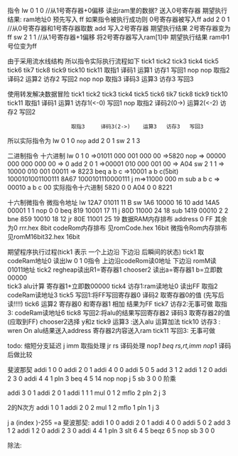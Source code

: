 指令 
lw 0 1 0 //从1号寄存器+0偏移 读出ram里的数据? 送入0号寄存器
期望执行结果: ram地址0 预先写入 ff 如果指令被执行成功则 0号寄存器被写入ff
add 2 0 1 //从0号寄存器和1号寄存器取数 add 写入2号寄存器
期望执行结果 2号寄存器变为ff
sw 2 1 1 //从1号寄存器+1偏移 将2号寄存器写入ram[1]中 
期望执行结果 ram中1号位变为ff

由于采用流水线结构 所以指令实际执行流程如下
tick1   tick2  tick3    tick4  tick5 tick6  tik7   tick8  tick9 tick10 tick11
取指1   译码1   运算1    访存1  写回1
        nop
                nop
                        取指2  译码2  运算2   访存2  写回2
                               nop
                                     nop
                                             取指3   译码3  运算3  访存3  写回3


使用转发解决数据冒险
tick1   tick2  tick3    tick4     tick5       tick6   tik7   tick8  tick9 tick10 tick11
取指1   译码1   运算1   访存1(<-0) 写回1
        nop
               取指2   译码2(0->)  运算2(<-2)   访存2   写回2

                        取指3     译码3(2->)    运算3   访存3   写回3
                   
所以实际指令为
lw 0 1 0
`nop`
add 2 0 1
sw 2 1 3        

二进制指令                          十六进制
lw 0 1 0 =>01011 000 001 000 00  =>5820
nop => 00000 000 000 000 00    => 0
add 2 0 1 =>00001 010 000 001 00  => A04
sw 2 1 1 => 10000 010 001 00011   => 8223
beq a b c =>10001 a   b    c(5bit)   
1000101001100111  8A67
1000101110000111 
j       m=>11000 000       m
sub a b c => 00010 a b c 00
实际指令十六进制
5820 0 0 A04 0 0 8221

十六制微指令   微指令地址
lw 12A7    01011   11   B
sw 1A6     10000   16   10
add 14A5   00001   1    1
nop 0      0
beq 819    10001   17   11
j   80D    11000   24   18
sub 1419   00010   2    2
bne 859    10010   18   12
jr  80E    11001   25   19
数据RAM内存排布 address 0  FF  其余为0   rrr.hex  8bit
codeRom内存排布 见romCode.hex    16bit
微指令Rom内存排布 见romM16bit32.hex   16bit


期望程序执行过程(tick1 表示 一个上边沿 下边沿 后瞬间的状态)
tick1 取codeRam地址0  读出lw 0 1 0指令  上边沿codeRom读0地址 下边沿 romM读01011地址 
tick2 regheap读出R1=寄存器1 chooser2 读出a=寄存器1 b=立即数00000   
tick3 alu计算 寄存器1+立即数00000
tick4 访存1:ram读地址0 读出FF    取指2 codeRam读地址3
tick5 写回1:将FF写回寄存器0    译码2 取寄存器0的值  (先写后读!!!!)
tick6 运算2 寄存器0 和寄存器1 相加  结果为FF
tick7 访存2:无事可做 取指3: codeRam读地址6
tick8 写回2:将alu的结果写回寄存器2     译码3 取寄存器2的值(应取到FF)    chooser2选择 y和z
tick9 运算3 :送入alu 运算加法
tick10 访存3 : wren On  alu结果送入address    寄存器2内容送入ram
tick11 写回3: 无事可做


todo:
缩短分支延迟
j imm 取指处理 
jr rs 译码处理 nop*1
beq rs,rt,imm nop*1 译码后做比较


斐波那契
addi 1 0 0
addi 2 0 1
addi 4 0 0
addi 5 0 5
add 3 1 2
addi 1 2 0
addi 2 3 0
addi 4 4 1
pln 3
beq 4 5 14
nop
nop
j 5
sb 3 0 0
阶乘

addi 3 0 1
addi 2 0 1
addi 1 1 1
mul 0 1 2
mflo 2
pln 2
j 3

2的N次方
addi 1 0 1
addi 2 0 2
mul 1 2
mflo 1
pln 1
j 3


j a
(index )-255 =a
斐波那契:
addi 1 0 0
addi 2 0 1
addi 4 0 0
addi 5 0 2
add 3 1 2
addi 1 2 0
addi 2 3 0
addi 4 4 1
pln 3
slt 6 4 5
beqz 6 5
nop
sb 3 0 0

除法:
